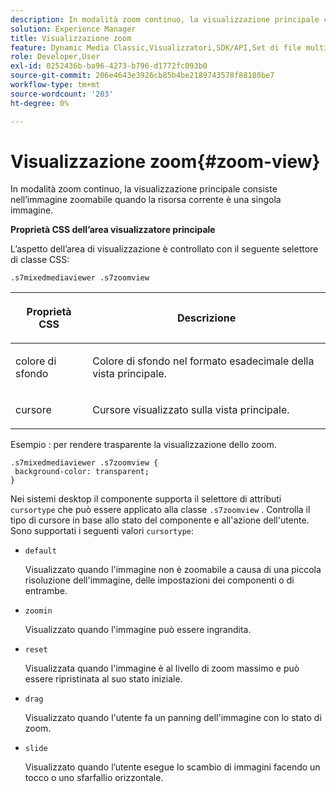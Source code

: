 ```yaml
---
description: In modalità zoom continuo, la visualizzazione principale consiste nell’immagine zoomabile quando la risorsa corrente è una singola immagine.
solution: Experience Manager
title: Visualizzazione zoom
feature: Dynamic Media Classic,Visualizzatori,SDK/API,Set di file multimediali diversi
role: Developer,User
exl-id: 0252436b-ba96-4273-b796-d1772fc093b0
source-git-commit: 206e4643e3926cb85b4be2189743578f88180be7
workflow-type: tm+mt
source-wordcount: '203'
ht-degree: 0%

---
```


# Visualizzazione zoom{#zoom-view}

In modalità zoom continuo, la visualizzazione principale consiste nell’immagine zoomabile quando la risorsa corrente è una singola immagine.

<!--<a id="section_061E550C1C1D4DB2BD663A898895B38C"></a>-->

**Proprietà CSS dell’area visualizzatore principale**

L’aspetto dell’area di visualizzazione è controllato con il seguente selettore di classe CSS:

```
.s7mixedmediaviewer .s7zoomview
```

<table id="table_94EE3F5BBE4547C0B4943471CEE7EDE4"> 
 <thead> 
  <tr> 
   <th colname="col1" class="entry"> <p> Proprietà CSS </p> </th> 
   <th colname="col2" class="entry"> <p>Descrizione </p> </th> 
  </tr> 
 </thead>
 <tbody> 
  <tr> 
   <td colname="col1"> <p> <span class="codeph"> colore di sfondo  </span> </p> </td> 
   <td colname="col2"> <p> Colore di sfondo nel formato esadecimale della vista principale. </p> </td> 
  </tr> 
  <tr> 
   <td colname="col1"> <p> <span class="codeph"> cursore  </span> </p> </td> 
   <td colname="col2"> <p>Cursore visualizzato sulla vista principale. </p> </td> 
  </tr> 
 </tbody> 
</table>

Esempio : per rendere trasparente la visualizzazione dello zoom.

```
.s7mixedmediaviewer .s7zoomview { 
 background-color: transparent; 
}
```

Nei sistemi desktop il componente supporta il selettore di attributi `cursortype` che può essere applicato alla classe `.s7zoomview` . Controlla il tipo di cursore in base allo stato del componente e all&#39;azione dell&#39;utente. Sono supportati i seguenti valori `cursortype`:

* `default`

   Visualizzato quando l&#39;immagine non è zoomabile a causa di una piccola risoluzione dell&#39;immagine, delle impostazioni dei componenti o di entrambe.

* `zoomin`

   Visualizzato quando l&#39;immagine può essere ingrandita.

* `reset`

   Visualizzata quando l&#39;immagine è al livello di zoom massimo e può essere ripristinata al suo stato iniziale.

* `drag`

   Visualizzato quando l&#39;utente fa un panning dell&#39;immagine con lo stato di zoom.

* `slide`

   Visualizzato quando l’utente esegue lo scambio di immagini facendo un tocco o uno sfarfallio orizzontale.
